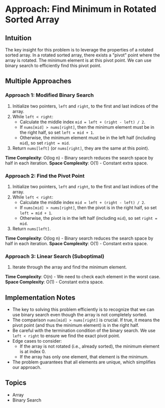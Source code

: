 # Approach: Find Minimum in Rotated Sorted Array

## Intuition
The key insight for this problem is to leverage the properties of a rotated sorted array. In a rotated sorted array, there exists a "pivot" point where the array is rotated. The minimum element is at this pivot point. We can use binary search to efficiently find this pivot point.

## Multiple Approaches

### Approach 1: Modified Binary Search
1. Initialize two pointers, `left` and `right`, to the first and last indices of the array.
2. While `left < right`:
   - Calculate the middle index `mid = left + (right - left) / 2`.
   - If `nums[mid] > nums[right]`, then the minimum element must be in the right half, so set `left = mid + 1`.
   - Otherwise, the minimum element must be in the left half (including `mid`), so set `right = mid`.
3. Return `nums[left]` (or `nums[right]`, they are the same at this point).

**Time Complexity**: O(log n) - Binary search reduces the search space by half in each iteration.
**Space Complexity**: O(1) - Constant extra space.

### Approach 2: Find the Pivot Point
1. Initialize two pointers, `left` and `right`, to the first and last indices of the array.
2. While `left < right`:
   - Calculate the middle index `mid = left + (right - left) / 2`.
   - If `nums[mid] > nums[right]`, then the pivot is in the right half, so set `left = mid + 1`.
   - Otherwise, the pivot is in the left half (including `mid`), so set `right = mid`.
3. Return `nums[left]`.

**Time Complexity**: O(log n) - Binary search reduces the search space by half in each iteration.
**Space Complexity**: O(1) - Constant extra space.

### Approach 3: Linear Search (Suboptimal)
1. Iterate through the array and find the minimum element.

**Time Complexity**: O(n) - We need to check each element in the worst case.
**Space Complexity**: O(1) - Constant extra space.

## Implementation Notes
- The key to solving this problem efficiently is to recognize that we can use binary search even though the array is not completely sorted.
- The comparison `nums[mid] > nums[right]` is crucial. If true, it means the pivot point (and thus the minimum element) is in the right half.
- Be careful with the termination condition of the binary search. We use `left < right` to ensure we find the exact pivot point.
- Edge cases to consider:
  - If the array is not rotated (i.e., already sorted), the minimum element is at index 0.
  - If the array has only one element, that element is the minimum.
- The problem guarantees that all elements are unique, which simplifies our approach.

## Topics
- Array
- Binary Search
